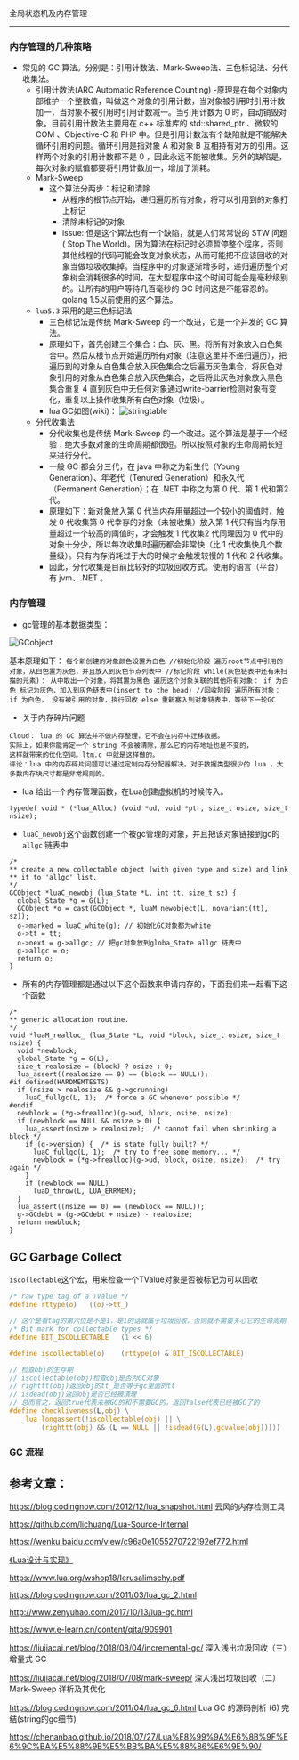 全局状态机及内存管理

----
### 内存管理的几种策略
- 常见的 GC 算法。分别是：引用计数法、Mark-Sweep法、三色标记法、分代收集法。
	- 引用计数法(ARC Automatic Reference Counting)
		-原理是在每个对象内部维护一个整数值，叫做这个对象的引用计数，当对象被引用时引用计数加一，当对象不被引用时引用计数减一。当引用计数为 0 时，自动销毁对象。目前引用计数法主要用在 c++ 标准库的 std::shared_ptr 、微软的 COM 、Objective-C 和 PHP 中。但是引用计数法有个缺陷就是不能解决循环引用的问题。循环引用是指对象 A 和对象 B 互相持有对方的引用。这样两个对象的引用计数都不是 0 ，因此永远不能被收集。另外的缺陷是，每次对象的赋值都要将引用计数加一，增加了消耗。
	- Mark-Sweep
		- 这个算法分两步：标记和清除
			- 从程序的根节点开始，递归遍历所有对象，将可以引用到的对象打上标记
			- 清除未标记的对象
			- issue: 但是这个算法也有一个缺陷，就是人们常常说的 STW 问题( Stop The World)。因为算法在标记时必须暂停整个程序，否则其他线程的代码可能会改变对象状态，从而可能把不应该回收的对象当做垃圾收集掉。当程序中的对象逐渐增多时，递归遍历整个对象树会消耗很多的时间，在大型程序中这个时间可能会是毫秒级别的。让所有的用户等待几百毫秒的 GC 时间这是不能容忍的。 golang 1.5以前使用的这个算法。
	- `lua5.3` 采用的是三色标记法
		- 三色标记法是传统 Mark-Sweep 的一个改进，它是一个并发的 GC 算法。
		- 原理如下，首先创建三个集合：白、灰、黑。将所有对象放入白色集合中。然后从根节点开始遍历所有对象（注意这里并不递归遍历），把遍历到的对象从白色集合放入灰色集合之后遍历灰色集合，将灰色对象引用的对象从白色集合放入灰色集合，之后将此灰色对象放入黑色集合重复 4 直到灰色中无任何对象通过write-barrier检测对象有变化，重复以上操作收集所有白色对象（垃圾）。
		- lua GC如图(wiki)：
		![stringtable](../pic/c03_01.gif)
	- 分代收集法
		- 分代收集也是传统 Mark-Sweep 的一个改进。这个算法是基于一个经验：绝大多数对象的生命周期都很短。所以按照对象的生命周期长短来进行分代。
		- 一般 GC 都会分三代，在 java 中称之为新生代（Young Generation）、年老代（Tenured Generation）和永久代（Permanent Generation）；在 .NET 中称之为第 0 代、第 1 代和第2代。
		- 原理如下：新对象放入第 0 代当内存用量超过一个较小的阈值时，触发 0 代收集第 0 代幸存的对象（未被收集）放入第 1 代只有当内存用量超过一个较高的阈值时，才会触发 1 代收集2 代同理因为 0 代中的对象十分少，所以每次收集时遍历都会非常快（比 1 代收集快几个数量级）。只有内存消耗过于大的时候才会触发较慢的 1 代和 2 代收集。
		- 因此，分代收集是目前比较好的垃圾回收方式。使用的语言（平台）有 jvm、.NET 。

### 内存管理

- gc管理的基本数据类型：

![GCobject](../pic/c03_03.png)

基本原理如下：
	```
	每个新创建的对象颜色设置为白色
	//初始化阶段
	遍历root节点中引用的对象，从白色置为灰色，并且放入到灰色节点列表中
	//标记阶段
	while(灰色链表中还有未扫描的元素)：
	从中取出一个对象，将其置为黑色
	遍历这个对象关联的其他所有对象：
	if 为白色
	标记为灰色，加入到灰色链表中(insert to the head)
	//回收阶段
	遍历所有对象：
	if 为白色，
	没有被引用的对象，执行回收
	else
	重新塞入到对象链表中，等待下一轮GC
	```
- 关于内存碎片问题
```
Cloud： lua 的 GC 算法并不做内存整理，它不会在内存中迁移数据。
实际上，如果你能肯定一个 string 不会被清除，那么它的内存地址也是不变的，
这样就带来的优化空间。ltm.c 中就是这样做的。 
评论：lua 中的内存碎片问题可以通过定制内存分配器解决。对于数据类型很少的 lua ，大多数内存块尺寸都是非常规则的。
```

- lua 给出一个内存管理函数，在Lua创建虚拟机的时候传入。
 ```
 typedef void * (*lua_Alloc) (void *ud, void *ptr, size_t osize, size_t nsize);

 ```
- `luaC_newobj`这个函数创建一个被gc管理的对象，并且把该对象链接到gc的`allgc` 链表中
```
/*
** create a new collectable object (with given type and size) and link
** it to 'allgc' list.
*/
GCObject *luaC_newobj (lua_State *L, int tt, size_t sz) {
  global_State *g = G(L);
  GCObject *o = cast(GCObject *, luaM_newobject(L, novariant(tt), sz));
  o->marked = luaC_white(g); // 初始化GC对象都为white
  o->tt = tt;
  o->next = g->allgc; // 把gc对象放到globa_State allgc 链表中
  g->allgc = o;
  return o;
}
```

- 所有的内存管理都是通过以下这个函数来申请内存的，下面我们来一起看下这个函数
```
/*
** generic allocation routine.
*/
void *luaM_realloc_ (lua_State *L, void *block, size_t osize, size_t nsize) {
  void *newblock;
  global_State *g = G(L);
  size_t realosize = (block) ? osize : 0;
  lua_assert((realosize == 0) == (block == NULL));
#if defined(HARDMEMTESTS)
  if (nsize > realosize && g->gcrunning)
    luaC_fullgc(L, 1);  /* force a GC whenever possible */
#endif
  newblock = (*g->frealloc)(g->ud, block, osize, nsize);
  if (newblock == NULL && nsize > 0) {
    lua_assert(nsize > realosize);  /* cannot fail when shrinking a block */
    if (g->version) {  /* is state fully built? */
      luaC_fullgc(L, 1);  /* try to free some memory... */
      newblock = (*g->frealloc)(g->ud, block, osize, nsize);  /* try again */
    }
    if (newblock == NULL)
      luaD_throw(L, LUA_ERRMEM);
  }
  lua_assert((nsize == 0) == (newblock == NULL));
  g->GCdebt = (g->GCdebt + nsize) - realosize;
  return newblock;
}
```
## GC Garbage Collect

`iscollectable`这个宏，用来检查一个TValue对象是否被标记为可以回收

```c
/* raw type tag of a TValue */
#define rttype(o)	((o)->tt_)

// 这个是看tag的第六位是不是1，是1的话就属于垃圾回收，否则就不需要关心它的生命周期
/* Bit mark for collectable types */
#define BIT_ISCOLLECTABLE	(1 << 6)

#define iscollectable(o)	(rttype(o) & BIT_ISCOLLECTABLE)

// 检查obj的生存期
// iscollectable(obj)检查obj是否为GC对象
// righttt(obj)返回obj的tt_是否等于gc里面的tt
// isdead(obj)返回obj是否已经被清理
// 总而言之，返回true代表未被GC的和不需要GC的，返回false代表已经被GC了的
#define checkliveness(L,obj) \
	lua_longassert(!iscollectable(obj) || \
		(righttt(obj) && (L == NULL || !isdead(G(L),gcvalue(obj)))))
```

### GC 流程



## 参考文章：
https://blog.codingnow.com/2012/12/lua_snapshot.html 云风的内存检测工具

https://github.com/lichuang/Lua-Source-Internal

https://wenku.baidu.com/view/c96a0e1055270722192ef772.html

[《Lua设计与实现》](https://book.douban.com/subject/27108476/)

https://www.lua.org/wshop18/Ierusalimschy.pdf

https://blog.codingnow.com/2011/03/lua_gc_2.html

http://www.zenyuhao.com/2017/10/13/lua-gc.html

https://www.e-learn.cn/content/qita/909901

https://liujiacai.net/blog/2018/08/04/incremental-gc/  深入浅出垃圾回收（三）增量式 GC

https://liujiacai.net/blog/2018/07/08/mark-sweep/    深入浅出垃圾回收（二）Mark-Sweep 详析及其优化

https://blog.codingnow.com/2011/04/lua_gc_6.html  Lua GC 的源码剖析 (6) 完结(string的gc细节)

https://chenanbao.github.io/2018/07/27/Lua%E8%99%9A%E6%8B%9F%E6%9C%BA%E5%88%9B%E5%BB%BA%E5%88%86%E6%9E%90/